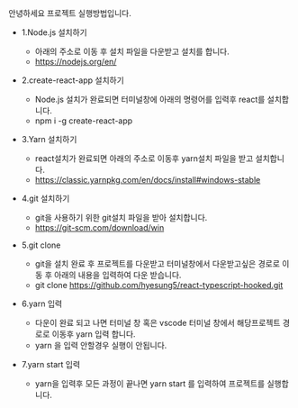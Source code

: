 <!-- This project was bootstrapped with [Create React App](https://github.com/facebook/create-react-app).

## Available Scripts

In the project directory, you can run:

### `yarn start`

Runs the app in the development mode.<br />
Open [http://localhost:3000](http://localhost:3000) to view it in the browser.

The page will reload if you make edits.<br />
You will also see any lint errors in the console.

### `yarn test`

Launches the test runner in the interactive watch mode.<br />
See the section about [running tests](https://facebook.github.io/create-react-app/docs/running-tests) for more information.

### `yarn build`

Builds the app for production to the `build` folder.<br />
It correctly bundles React in production mode and optimizes the build for the best performance.

The build is minified and the filenames include the hashes.<br />
Your app is ready to be deployed!

See the section about [deployment](https://facebook.github.io/create-react-app/docs/deployment) for more information.

### `yarn eject`

**Note: this is a one-way operation. Once you `eject`, you can’t go back!**

If you aren’t satisfied with the build tool and configuration choices, you can `eject` at any time. This command will remove the single build dependency from your project.

Instead, it will copy all the configuration files and the transitive dependencies (webpack, Babel, ESLint, etc) right into your project so you have full control over them. All of the commands except `eject` will still work, but they will point to the copied scripts so you can tweak them. At this point you’re on your own.

You don’t have to ever use `eject`. The curated feature set is suitable for small and middle deployments, and you shouldn’t feel obligated to use this feature. However we understand that this tool wouldn’t be useful if you couldn’t customize it when you are ready for it.

## Learn More

You can learn more in the [Create React App documentation](https://facebook.github.io/create-react-app/docs/getting-started).

To learn React, check out the [React documentation](https://reactjs.org/). -->
안녕하세요 프로젝트 실행방법입니다.

* 1.Node.js 설치하기
  + 아래의 주소로 이동 후 설치 파일을 다운받고 설치를 합니다.
  + https://nodejs.org/en/

* 2.create-react-app 설치하기
  + Node.js 설치가 완료되면 터미널창에 아래의 명령어를 입력후 react를 설치합니다.
  + npm i -g create-react-app

* 3.Yarn 설치하기
  + react설치가 완료되면 아래의 주소로 이동후 yarn설치 파일을 받고 설치합니다.
  + https://classic.yarnpkg.com/en/docs/install#windows-stable

* 4.git 설치하기
  + git을 사용하기 위한 git설치 파일을 받아 설치합니다.
  + https://git-scm.com/download/win

* 5.git clone
  + git을 설치 완료 후 프로젝트를 다운받고 터미널창에서 다운받고싶은 경로로 이동 후 아래의 내용을 입력하여 다운 받습니다.
  + git clone https://github.com/hyesung5/react-typescript-hooked.git

* 6.yarn 입력
  + 다운이 완료 되고 나면 터미널 창 혹은 vscode 터미널 창에서 해당프로젝트 경로로 이동후 yarn 입력 합니다.
  + yarn 을 입력 안할경우 실행이 안됩니다.

* 7.yarn start 입력
  + yarn을 입력후 모든 과정이 끝나면 yarn start 를 입력하여 프로젝트를 실행합니다.